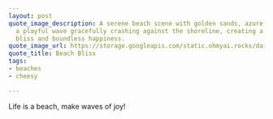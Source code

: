 ```yaml
---
layout: post
quote_image_description: A serene beach scene with golden sands, azure water, and
  a playful wave gracefully crashing against the shoreline, creating a sense of absolute
  bliss and boundless happiness.
quote_image_url: https://storage.googleapis.com/static.ohmyai.rocks/daily/2023-10-30.jpg
quote_title: Beach Bliss
tags:
- beaches
- cheesy

---
```


Life is a beach, make waves of joy!